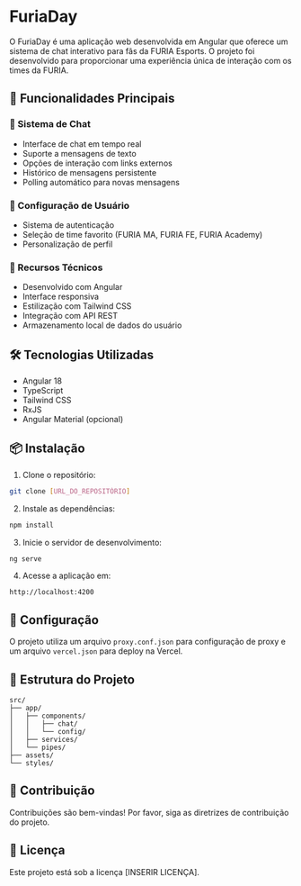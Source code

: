 # FuriaDay

O FuriaDay é uma aplicação web desenvolvida em Angular que oferece um sistema de chat interativo para fãs da FURIA Esports. O projeto foi desenvolvido para proporcionar uma experiência única de interação com os times da FURIA.

## 🚀 Funcionalidades Principais

### 💬 Sistema de Chat
- Interface de chat em tempo real
- Suporte a mensagens de texto
- Opções de interação com links externos
- Histórico de mensagens persistente
- Polling automático para novas mensagens

### 👤 Configuração de Usuário
- Sistema de autenticação
- Seleção de time favorito (FURIA MA, FURIA FE, FURIA Academy)
- Personalização de perfil

### 🔄 Recursos Técnicos
- Desenvolvido com Angular
- Interface responsiva
- Estilização com Tailwind CSS
- Integração com API REST
- Armazenamento local de dados do usuário

## 🛠️ Tecnologias Utilizadas

- Angular 18
- TypeScript
- Tailwind CSS
- RxJS
- Angular Material (opcional)

## 📦 Instalação

1. Clone o repositório:
```bash
git clone [URL_DO_REPOSITÓRIO]
```

2. Instale as dependências:
```bash
npm install
```

3. Inicie o servidor de desenvolvimento:
```bash
ng serve
```

4. Acesse a aplicação em:
```
http://localhost:4200
```

## 🔧 Configuração

O projeto utiliza um arquivo `proxy.conf.json` para configuração de proxy e um arquivo `vercel.json` para deploy na Vercel.

## 📝 Estrutura do Projeto

```
src/
├── app/
│   ├── components/
│   │   ├── chat/
│   │   └── config/
│   ├── services/
│   └── pipes/
├── assets/
└── styles/
```

## 🤝 Contribuição

Contribuições são bem-vindas! Por favor, siga as diretrizes de contribuição do projeto.

## 📄 Licença

Este projeto está sob a licença [INSERIR LICENÇA].
